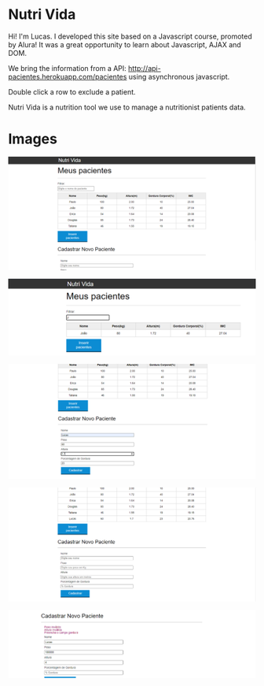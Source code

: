 # Nutri Vida

Hi! I'm Lucas. I developed this site based on a Javascript course,  promoted by Alura! It was a great opportunity to learn about Javascript, AJAX and DOM.

We bring the information from a API: http://api-pacientes.herokuapp.com/pacientes using  asynchronous javascript.

Double click a row to exclude a patient.
 
Nutri Vida is a nutrition tool we use to manage a nutritionist patients data.


# Images

![enter image description here](https://raw.githubusercontent.com/lucaasscm/NutriVida/main/img/nutriVida0.png)

![enter image description here](https://raw.githubusercontent.com/lucaasscm/NutriVida/main/img/nutriVida1.png)

![enter image description here](https://raw.githubusercontent.com/lucaasscm/NutriVida/main/img/nutriVida2.png)

![enter image description here](https://raw.githubusercontent.com/lucaasscm/NutriVida/main/img/nutriVida3.png)

![enter image description here](https://raw.githubusercontent.com/lucaasscm/NutriVida/main/img/nutriVida4.png)
